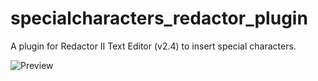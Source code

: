 specialcharacters_redactor_plugin
=================================

A plugin for Redactor II Text Editor (v2.4) to insert special characters.

![Preview](https://d3vv6lp55qjaqc.cloudfront.net/items/301C0i0f3V431x0x3T2j/Screen%20recording%202017-07-05%20at%2010.38.45%20AM.gif?X-CloudApp-Visitor-Id=88002&v=c9661909)

